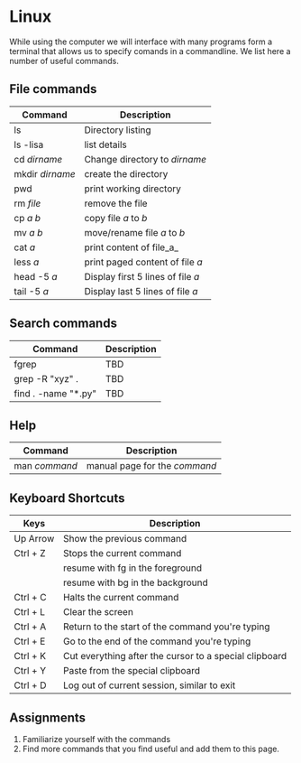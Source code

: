 # Linux

While using the computer we will interface with many programs form a
terminal that allows us to specify comands in a commandline. We list
here a number of useful commands.

## File commands

| Command | Description                    |
| ------- | ------------------------------ |
| ls      | Directory listing              |
| ls -lisa | list details |
| cd _dirname_ | Change directory to _dirname_ |
| mkdir _dirname_ | create the directory |
| pwd | print working directory |
| rm _file_ | remove the file |
| cp _a_ _b_ | copy file _a_ to _b_ |
| mv _a_ _b_ | move/rename file _a_ to _b_ |
| cat _a_ | print content of file_a_ |
| less _a_ | print paged content of file _a_ |
| head -5 _a_ | Display first 5 lines of file _a_ |
| tail -5 _a_ | Display last 5 lines of file _a_ |

## Search commands

| Command | Description |
| --- | --- |
| fgrep | TBD |
| grep -R "xyz" . | TBD |
| find . -name "\*.py" | TBD |

## Help

| Command | Description |
| --- | --- |
| man _command_ | manual page for the _command_ |

## 

## Keyboard Shortcuts

| Keys | Description |
| ---- | ----------- |
| Up Arrow | Show the previous command |
| Ctrl + Z | Stops the current command |
|          | resume with fg in the foreground |
|          | resume with bg in the background |
| Ctrl + C | Halts the current command |
| Ctrl + L | Clear the screen |
| Ctrl + A | Return to the start of the command you're typing |
| Ctrl + E | Go to the end of the command you're typing |
| Ctrl + K | Cut everything after the cursor to a special clipboard |
| Ctrl + Y | Paste from the special clipboard |
| Ctrl + D | Log out of current session, similar to exit |

## Assignments

1. Familiarize yourself with the commands
2. Find more commands that you find useful and add them to this page. 



